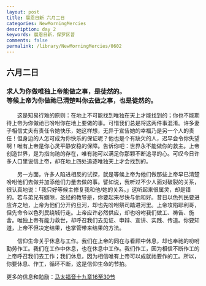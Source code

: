 ```yaml
---
layout: post
title: 晨恩日新 六月二日
categories: NewMorningMercies
description: day 2
keywords: 晨恩日新，保罗区普
comments: false
permalink: /library/NewMorningMercies/0602
---
```


## 六月二日

### 求人为你做唯独上帝能做之事，是徒然的。 <br> 等候上帝为你做祂已清楚叫你去做之事，也是徒然的。

&emsp;&emsp;这是知易行难的原则：在地上不可能找到唯独在天上才能找到的；你也不能期待上帝为你做祂已吩咐你在地上要做的事。可惜我们总是将这两件事混淆。许多妻子相信丈夫有责任令她快乐，她这样想，无异于宣告她的幸福乃是另一个人的责任！但身边的人怎可成为你快乐的保证呢？他也是个有缺欠的人，迟早会令你失望啊！唯有上帝是你心灵平静安稳的保障。告诉你吧：世界永不能做你的救主。上帝创造世界，是为指向祂的存在，唯有祂可以满足你那颗不断追寻的心。可叹今日许多人口里说信上帝，却在地上四处追逐唯独天上才会找到的。

&emsp;&emsp;另一方面，许多人陷进相反的试探，就是等候上帝为他们做那些上帝早已清楚吩咐他们去做并加添他们力量去做的事。譬如说，我听过不少人面对破裂的关系，很认真地说：「我只好等候主修复我和他/她的关系。」这听起来很属灵，却是错的。若与弟兄有嫌隙，圣经的教导是，你要起来尽快与他和好。昔日以色列民要进应许之地，上帝为他们分开约旦河，却也先吩咐祭司踏进河里。上帝攻陷耶利哥，但先命令以色列民绕城行走。上帝应许必然供应，却也吩咐我们做工、祷告、施舍。唯独上帝有能力救世，却呼召我们去见证、申辩、宣讲、实践、传道。你要知道，上帝不但决定结果，也掌管带来结果的方法。

&emsp;&emsp;信仰生命关乎休息与工作。我们在上帝的同在与看顾中休息，却也奉祂的吩咐勤劳作工。我们在工作中休息，也在休息中工作。我们作工，因为相信不断作工的上帝呼召我们去工作；我们休息，因为相信唯有上帝可以成就祂要作的工。所以，你要休息、作工，循环不断，这是信仰生命的节拍。

更多的信息和勉励：[马太福音十九章16至30节]()
